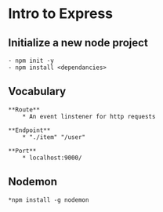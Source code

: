# Intro to Express

## Initialize a new node project
    - npm init -y
    - npm install <dependancies>

## Vocabulary
    **Route**
        * An event linstener for http requests

    **Endpoint**
        * "./item" "/user"

    **Port**
        * localhost:9000/
## Nodemon
    *npm install -g nodemon